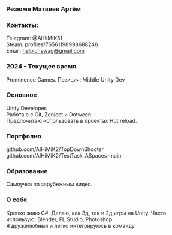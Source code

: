 ### Резюме Матвеев Артём

### Контакты:
Telegram: @AlHiMiK51    
Steam: profiles/76561198998688246  
Email: helpichswag@gmail.com  

### 2024 - Текущее время  
Prominence Games. Позиция: Middle Unity Dev

### Основное
Unity Developer.  
Работаю с Git, Zenject и Dotween.  
Предпочитаю использовать в проектах Hot reload.

### Портфолио
github.com/AlHiMiK2/TopDownShooter
github.com/AlHiMiK2/TestTask_ASpaces-main

### Образование 
Самоучка по зарубежным видео.

### О себе
Крепко знаю C#. Делаю, как 3д, так и 2д игры на Unity. 
Часто использую: Blender, FL Studio, Photoshop.  
Я дружелюбный и легко интегрируюсь в команду.

